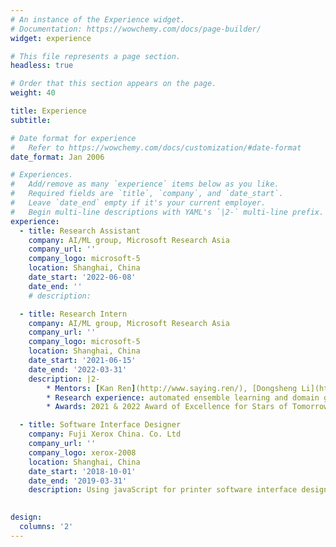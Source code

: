 ```yaml
---
# An instance of the Experience widget.
# Documentation: https://wowchemy.com/docs/page-builder/
widget: experience

# This file represents a page section.
headless: true

# Order that this section appears on the page.
weight: 40

title: Experience
subtitle:

# Date format for experience
#   Refer to https://wowchemy.com/docs/customization/#date-format
date_format: Jan 2006

# Experiences.
#   Add/remove as many `experience` items below as you like.
#   Required fields are `title`, `company`, and `date_start`.
#   Leave `date_end` empty if it's your current employer.
#   Begin multi-line descriptions with YAML's `|2-` multi-line prefix.
experience:
  - title: Research Assistant
    company: AI/ML group, Microsoft Research Asia
    company_url: ''
    company_logo: microsoft-5
    location: Shanghai, China
    date_start: '2022-06-08'
    date_end: ''
    # description: 

  - title: Research Intern
    company: AI/ML group, Microsoft Research Asia
    company_url: ''
    company_logo: microsoft-5
    location: Shanghai, China
    date_start: '2021-06-15'
    date_end: '2022-03-31'
    description: |2-
        * Mentors: [Kan Ren](http://www.saying.ren/), [Dongsheng Li](http://recmind.cn/), and [Xinyang Jiang](https://www.linkedin.com/in/xinyang-jiang-ab5416b0/)
        * Research experience: automated ensemble learning and domain generalization
        * Awards: 2021 & 2022 Award of Excellence for Stars of Tomorrow Internship Program

  - title: Software Interface Designer
    company: Fuji Xerox China. Co. Ltd
    company_url: ''
    company_logo: xerox-2008
    location: Shanghai, China
    date_start: '2018-10-01'
    date_end: '2019-03-31'
    description: Using javaScript for printer software interface design
 

design:
  columns: '2'
---
```

